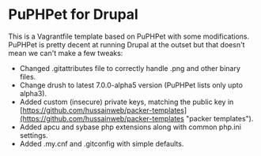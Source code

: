 # PuPHPet for Drupal

This is a Vagrantfile template based on PuPHPet with some modifications. PuPHPet is pretty decent at running Drupal at the outset but that doesn't mean we can't make a few tweaks:

* Changed .gitattributes file to correctly handle .png and other binary files.
* Change drush to latest 7.0.0-alpha5 version (PuPHPet lists only upto alpha3).
* Added custom (insecure) private keys, matching the public key in [https://github.com/hussainweb/packer-templates](https://github.com/hussainweb/packer-templates "packer templates").
* Added apcu and sybase php extensions along with common php.ini settings.
* Added .my.cnf and .gitconfig with simple defaults.
